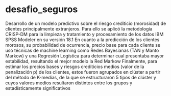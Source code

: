 # desafio_seguros
Desarrollo de un modelo predictivo sobre el riesgo crediticio (morosidad) de clientes principalmente extranjeros. Para ello se aplicó la metodología CRISP-DM para la limpieza y tratamiento y procesamiento de los datos IBM SPSS Modeler en su versión 18.1
En cuanto a la predicción de los clientes morosos, su probabilidad de ocurrencia, precio base para cada cliente se usó técnicas de machine learning como Redes Bayesianas (TAN y Manto Markow) y una Regresión Logística para determinar cual presentaba mayor estabilidad, resultando el mejor modelo la Red Markow
Finalmente, para estimar los precios bases y riesgos crediticios medios (valor de la penalización p) de los clientes, estos fueron agrupados en clúster a partir del método de K-medias, de la que se estructuraron 5 tipos de clúster y cuyos valores medios resultaron distintos entre los grupos y estadísticamente significativos
